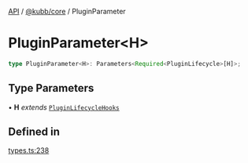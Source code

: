 [API](../../../packages.md) / [@kubb/core](../index.md) / PluginParameter

# PluginParameter\<H\>

```ts
type PluginParameter<H>: Parameters<Required<PluginLifecycle>[H]>;
```

## Type Parameters

• **H** *extends* [`PluginLifecycleHooks`](PluginLifecycleHooks.md)

## Defined in

[types.ts:238](https://github.com/kubb-project/kubb/blob/41d5fcbd23d143293d72542efcb650e62fa3a210/packages/core/src/types.ts#L238)
